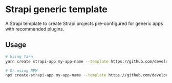 # Strapi generic template

A Strapi template to create Strapi projects pre-configured for generic apps with recommended plugins.

## Usage

```bash
# Using Yarn
yarn create strapi-app my-app-name --template https://github.com/develon/strapi-generic-template.git

# Or using NPM
npx create-strapi-app my-app-name --template https://github.com/develon/strapi-generic-template.git
```

